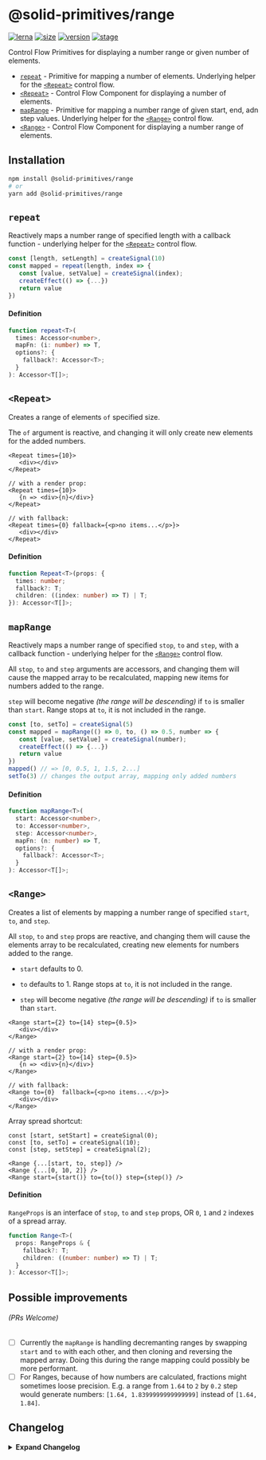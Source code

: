 # @solid-primitives/range

[![lerna](https://img.shields.io/badge/maintained%20with-lerna-cc00ff.svg?style=for-the-badge)](https://lerna.js.org/)
[![size](https://img.shields.io/bundlephobia/minzip/@solid-primitives/range?style=for-the-badge&label=size)](https://bundlephobia.com/package/@solid-primitives/range)
[![version](https://img.shields.io/npm/v/@solid-primitives/range?style=for-the-badge)](https://www.npmjs.com/package/@solid-primitives/range)
[![stage](https://img.shields.io/endpoint?style=for-the-badge&url=https%3A%2F%2Fraw.githubusercontent.com%2Fsolidjs-community%2Fsolid-primitives%2Fmain%2Fassets%2Fbadges%2Fstage-0.json)](https://github.com/solidjs-community/solid-primitives#contribution-process)

Control Flow Primitives for displaying a number range or given number of elements.

- [`repeat`](#repeat) - Primitive for mapping a number of elements. Underlying helper for the [`<Repeat>`](#repeat-1) control flow.
- [`<Repeat>`](#repeat-1) - Control Flow Component for displaying a number of elements.
- [`mapRange`](#mapRange) - Primitive for mapping a number range of given start, end, adn step values. Underlying helper for the [`<Range>`](#range) control flow.
- [`<Range>`](#range) - Control Flow Component for displaying a number range of elements.

## Installation

```bash
npm install @solid-primitives/range
# or
yarn add @solid-primitives/range
```

## `repeat`

Reactively maps a number range of specified length with a callback function - underlying helper for the [`<Repeat>`](#repeat-1) control flow.

```ts
const [length, setLength] = createSignal(10)
const mapped = repeat(length, index => {
   const [value, setValue] = createSignal(index);
   createEffect(() => {...})
   return value
})
```

#### Definition

```ts
function repeat<T>(
  times: Accessor<number>,
  mapFn: (i: number) => T,
  options?: {
    fallback?: Accessor<T>;
  }
): Accessor<T[]>;
```

## `<Repeat>`

Creates a range of elements `of` specified size.

The `of` argument is reactive, and changing it will only create new elements for the added numbers.

```tsx
<Repeat times={10}>
   <div></div>
</Repeat>

// with a render prop:
<Repeat times={10}>
   {n => <div>{n}</div>}
</Repeat>

// with fallback:
<Repeat times={0} fallback={<p>no items...</p>}>
   <div></div>
</Repeat>
```

#### Definition

```ts
function Repeat<T>(props: {
  times: number;
  fallback?: T;
  children: ((index: number) => T) | T;
}): Accessor<T[]>;
```

## `mapRange`

Reactively maps a number range of specified `stop`, `to` and `step`, with a callback function - underlying helper for the [`<Range>`](#range) control flow.

All `stop`, `to` and `step` arguments are accessors, and changing them will cause the mapped array to be recalculated, mapping new items for numbers added to the range.

`step` will become negative _(the range will be descending)_ if `to` is smaller than `start`. Range stops at `to`, it is not included in the range.

```ts
const [to, setTo] = createSignal(5)
const mapped = mapRange(() => 0, to, () => 0.5, number => {
   const [value, setValue] = createSignal(number);
   createEffect(() => {...})
   return value
})
mapped() // => [0, 0.5, 1, 1.5, 2...]
setTo(3) // changes the output array, mapping only added numbers
```

#### Definition

```ts
function mapRange<T>(
  start: Accessor<number>,
  to: Accessor<number>,
  step: Accessor<number>,
  mapFn: (n: number) => T,
  options?: {
    fallback?: Accessor<T>;
  }
): Accessor<T[]>;
```

## `<Range>`

Creates a list of elements by mapping a number range of specified `start`, `to`, and `step`.

All `stop`, `to` and `step` props are reactive, and changing them will cause the elements array to be recalculated, creating new elements for numbers added to the range.

- `start` defaults to 0.

- `to` defaults to 1. Range stops at `to`, it is not included in the range.

- `step` will become negative _(the range will be descending)_ if `to` is smaller than `start`.

```tsx
<Range start={2} to={14} step={0.5}>
   <div></div>
</Range>

// with a render prop:
<Range start={2} to={14} step={0.5}>
   {n => <div>{n}</div>}
</Range>

// with fallback:
<Range to={0}  fallback={<p>no items...</p>}>
   <div></div>
</Range>
```

Array spread shortcut:

```tsx
const [start, setStart] = createSignal(0);
const [to, setTo] = createSignal(10);
const [step, setStep] = createSignal(2);

<Range {...[start, to, step]} />
<Range {...[0, 10, 2]} />
<Range start={start()} to={to()} step={step()} />
```

#### Definition

`RangeProps` is an interface of `stop`, `to` and `step` props, OR `0`, `1` and `2` indexes of a spread array.

```ts
function Range<T>(
  props: RangeProps & {
    fallback?: T;
    children: ((number: number) => T) | T;
  }
): Accessor<T[]>;
```

## Possible improvements

###### (PRs Welcome)

- [ ] Currently the `mapRange` is handling decremanting ranges by swapping `start` and `to` with each other, and then cloning and reversing the mapped array. Doing this during the range mapping could possibly be more performant.
- [ ] For Ranges, because of how numbers are calculated, fractions might sometimes loose precision. E.g. a range from `1.64` to `2` by `0.2` step would generate numbers: `[1.64, 1.8399999999999999]` instead of `[1.64, 1.84]`.

## Changelog

<details>
<summary><b>Expand Changelog</b></summary>

0.0.100

Initial release as a Stage-0 primitive.

</details>
